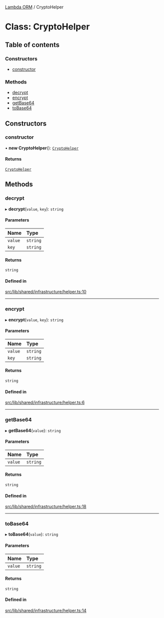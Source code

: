 [Lambda ORM](../README.md) / CryptoHelper

# Class: CryptoHelper

## Table of contents

### Constructors

- [constructor](CryptoHelper.md#constructor)

### Methods

- [decrypt](CryptoHelper.md#decrypt)
- [encrypt](CryptoHelper.md#encrypt)
- [getBase64](CryptoHelper.md#getbase64)
- [toBase64](CryptoHelper.md#tobase64)

## Constructors

### constructor

• **new CryptoHelper**(): [`CryptoHelper`](CryptoHelper.md)

#### Returns

[`CryptoHelper`](CryptoHelper.md)

## Methods

### decrypt

▸ **decrypt**(`value`, `key`): `string`

#### Parameters

| Name | Type |
| :------ | :------ |
| `value` | `string` |
| `key` | `string` |

#### Returns

`string`

#### Defined in

[src/lib/shared/infrastructure/helper.ts:10](https://github.com/lambda-orm/lambdaorm/blob/038cc1a2543db5118b446ee9dde9bed060bf0e1f/src/lib/shared/infrastructure/helper.ts#L10)

___

### encrypt

▸ **encrypt**(`value`, `key`): `string`

#### Parameters

| Name | Type |
| :------ | :------ |
| `value` | `string` |
| `key` | `string` |

#### Returns

`string`

#### Defined in

[src/lib/shared/infrastructure/helper.ts:6](https://github.com/lambda-orm/lambdaorm/blob/038cc1a2543db5118b446ee9dde9bed060bf0e1f/src/lib/shared/infrastructure/helper.ts#L6)

___

### getBase64

▸ **getBase64**(`value`): `string`

#### Parameters

| Name | Type |
| :------ | :------ |
| `value` | `string` |

#### Returns

`string`

#### Defined in

[src/lib/shared/infrastructure/helper.ts:18](https://github.com/lambda-orm/lambdaorm/blob/038cc1a2543db5118b446ee9dde9bed060bf0e1f/src/lib/shared/infrastructure/helper.ts#L18)

___

### toBase64

▸ **toBase64**(`value`): `string`

#### Parameters

| Name | Type |
| :------ | :------ |
| `value` | `string` |

#### Returns

`string`

#### Defined in

[src/lib/shared/infrastructure/helper.ts:14](https://github.com/lambda-orm/lambdaorm/blob/038cc1a2543db5118b446ee9dde9bed060bf0e1f/src/lib/shared/infrastructure/helper.ts#L14)
